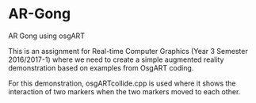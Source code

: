 # AR-Gong
AR Gong using osgART

This is an assignment for Real-time Computer Graphics (Year 3 Semester 2016/2017-1) where we need to create a simple augmented reality demonstration based on examples from OsgART coding.

For this demonstration, osgARTcollide.cpp is used where it shows the interaction of two markers when the two markers moved to each other.

